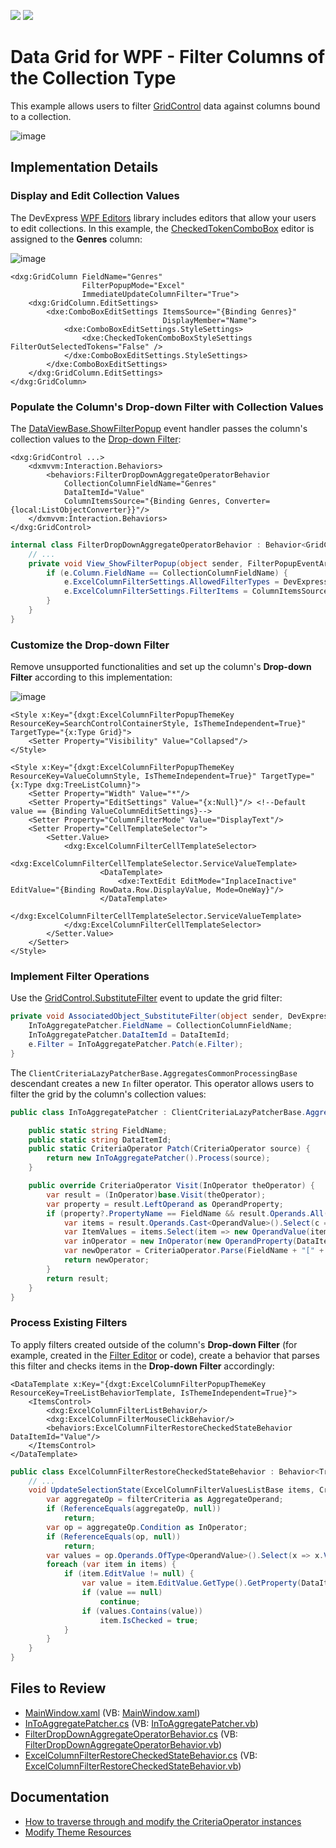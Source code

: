<!-- default badges list -->
[![](https://img.shields.io/badge/Open_in_DevExpress_Support_Center-FF7200?style=flat-square&logo=DevExpress&logoColor=white)](https://supportcenter.devexpress.com/ticket/details/T1141282)
[![](https://img.shields.io/badge/📖_How_to_use_DevExpress_Examples-e9f6fc?style=flat-square)](https://docs.devexpress.com/GeneralInformation/403183)
<!-- default badges end -->
# Data Grid for WPF - Filter Columns of the Collection Type

This example allows users to filter [GridControl](https://docs.devexpress.com/WPF/DevExpress.Xpf.Grid.GridControl) data against columns bound to a collection.

![image](https://user-images.githubusercontent.com/65009440/214008045-941bfb71-671e-445f-90fe-cf225dc764c0.png)


## Implementation Details


### Display and Edit Collection Values

The DevExpress [WPF Editors](https://docs.devexpress.com/WPF/6190/controls-and-libraries/data-editors) library includes editors that allow your users to edit collections. In this example, the [CheckedTokenComboBox](https://docs.devexpress.com/WPF/DevExpress.Xpf.Editors.CheckedTokenComboBoxStyleSettings) editor is assigned to the **Genres** column:

![image](https://user-images.githubusercontent.com/65009440/214015138-2aed7692-661a-4599-8e72-95185323c2a4.png)

```xaml
<dxg:GridColumn FieldName="Genres"
                FilterPopupMode="Excel"
                ImmediateUpdateColumnFilter="True">
    <dxg:GridColumn.EditSettings>
        <dxe:ComboBoxEditSettings ItemsSource="{Binding Genres}"
                                  DisplayMember="Name">
            <dxe:ComboBoxEditSettings.StyleSettings>
                <dxe:CheckedTokenComboBoxStyleSettings FilterOutSelectedTokens="False" />
            </dxe:ComboBoxEditSettings.StyleSettings>
        </dxe:ComboBoxEditSettings>
    </dxg:GridColumn.EditSettings>
</dxg:GridColumn>
```


### Populate the Column's Drop-down Filter with Collection Values

The [DataViewBase.ShowFilterPopup](https://docs.devexpress.com/WPF/DevExpress.Xpf.Grid.DataViewBase.ShowFilterPopup) event handler passes the column's collection values to the [Drop-down Filter](https://docs.devexpress.com/WPF/6133/controls-and-libraries/data-grid/filtering-and-searching/drop-down-filter):

```xaml
<dxg:GridControl ...>
    <dxmvvm:Interaction.Behaviors>
        <behaviors:FilterDropDownAggregateOperatorBehavior 
            CollectionColumnFieldName="Genres" 
            DataItemId="Value" 
            ColumnItemsSource="{Binding Genres, Converter={local:ListObjectConverter}}"/>
    </dxmvvm:Interaction.Behaviors>
</dxg:GridControl>
```

```cs
internal class FilterDropDownAggregateOperatorBehavior : Behavior<GridControl> {
    // ...
    private void View_ShowFilterPopup(object sender, FilterPopupEventArgs e) {
        if (e.Column.FieldName == CollectionColumnFieldName) {
            e.ExcelColumnFilterSettings.AllowedFilterTypes = DevExpress.Xpf.Grid.ExcelColumnFilterType.FilterValues;
            e.ExcelColumnFilterSettings.FilterItems = ColumnItemsSource;
        }
    }
}
```


### Customize the Drop-down Filter

Remove unsupported functionalities and set up the column's **Drop-down Filter** according to this implementation:

![image](https://user-images.githubusercontent.com/65009440/214020374-6fdf8d6a-41a5-4bc2-a9bb-3daf4e8ae1ea.png)

```xaml
<Style x:Key="{dxgt:ExcelColumnFilterPopupThemeKey ResourceKey=SearchControlContainerStyle, IsThemeIndependent=True}" TargetType="{x:Type Grid}">
    <Setter Property="Visibility" Value="Collapsed"/>
</Style>

<Style x:Key="{dxgt:ExcelColumnFilterPopupThemeKey ResourceKey=ValueColumnStyle, IsThemeIndependent=True}" TargetType="{x:Type dxg:TreeListColumn}">
    <Setter Property="Width" Value="*"/>
    <Setter Property="EditSettings" Value="{x:Null}"/> <!--Default value == {Binding ValueColumnEditSettings}-->
    <Setter Property="ColumnFilterMode" Value="DisplayText"/>
    <Setter Property="CellTemplateSelector">
        <Setter.Value>
            <dxg:ExcelColumnFilterCellTemplateSelector>
                <dxg:ExcelColumnFilterCellTemplateSelector.ServiceValueTemplate>
                    <DataTemplate>
                        <dxe:TextEdit EditMode="InplaceInactive" EditValue="{Binding RowData.Row.DisplayValue, Mode=OneWay}"/>
                    </DataTemplate>
                </dxg:ExcelColumnFilterCellTemplateSelector.ServiceValueTemplate>
            </dxg:ExcelColumnFilterCellTemplateSelector>
        </Setter.Value>
    </Setter>
</Style>
```


### Implement Filter Operations

Use the [GridControl.SubstituteFilter](https://docs.devexpress.com/WPF/DevExpress.Xpf.Grid.GridControl.SubstituteFilter) event to update the grid filter:

```cs
private void AssociatedObject_SubstituteFilter(object sender, DevExpress.Data.SubstituteFilterEventArgs e) {
    InToAggregatePatcher.FieldName = CollectionColumnFieldName;
    InToAggregatePatcher.DataItemId = DataItemId;
    e.Filter = InToAggregatePatcher.Patch(e.Filter);
}
```

The `ClientCriteriaLazyPatcherBase.AggregatesCommonProcessingBase` descendant creates a new `In` filter operator. This operator allows users to filter the grid by the column's collection values:

```cs
public class InToAggregatePatcher : ClientCriteriaLazyPatcherBase.AggregatesCommonProcessingBase {

    public static string FieldName;
    public static string DataItemId;
    public static CriteriaOperator Patch(CriteriaOperator source) {
        return new InToAggregatePatcher().Process(source);
    }

    public override CriteriaOperator Visit(InOperator theOperator) {
        var result = (InOperator)base.Visit(theOperator);
        var property = result.LeftOperand as OperandProperty;
        if (property?.PropertyName == FieldName && result.Operands.All(c => c is OperandValue)) {
            var items = result.Operands.Cast<OperandValue>().Select(c => c.Value);
            var ItemValues = items.Select(item => new OperandValue(item.GetType().GetProperty(DataItemId).GetValue(item)));
            var inOperator = new InOperator(new OperandProperty(DataItemId), ItemValues);
            var newOperator = CriteriaOperator.Parse(FieldName + "[" + inOperator.ToString() + "]");
            return newOperator;
        }
        return result;
    }
}
```


### Process Existing Filters

To apply filters created outside of the column's **Drop-down Filter** (for example, created in the [Filter Editor](https://docs.devexpress.com/WPF/7788/controls-and-libraries/data-grid/filtering-and-searching/filter-editor) or code), create a behavior that parses this filter and checks items in the **Drop-down Filter** accordingly:

```xaml
<DataTemplate x:Key="{dxgt:ExcelColumnFilterPopupThemeKey ResourceKey=TreeListBehaviorTemplate, IsThemeIndependent=True}">
    <ItemsControl>
        <dxg:ExcelColumnFilterListBehavior/>
        <dxg:ExcelColumnFilterMouseClickBehavior/>
        <behaviors:ExcelColumnFilterRestoreCheckedStateBehavior DataItemId="Value"/>
    </ItemsControl>
</DataTemplate>
```

```cs
public class ExcelColumnFilterRestoreCheckedStateBehavior : Behavior<TreeListView> {
    // ...
    void UpdateSelectionState(ExcelColumnFilterValuesListBase items, CriteriaOperator filterCriteria) {
        var aggregateOp = filterCriteria as AggregateOperand;
        if (ReferenceEquals(aggregateOp, null))
            return;
        var op = aggregateOp.Condition as InOperator;
        if (ReferenceEquals(op, null))
            return;
        var values = op.Operands.OfType<OperandValue>().Select(x => x.Value).ToList();
        foreach (var item in items) {
            if (item.EditValue != null) {
                var value = item.EditValue.GetType().GetProperty(DataItemId).GetValue(item.EditValue);
                if (value == null)
                    continue;
                if (values.Contains(value))
                    item.IsChecked = true;
            }
        }
    }
}
```


## Files to Review

* [MainWindow.xaml](./CS/FilterDropDown_AgregateOperators/MainWindow.xaml) (VB: [MainWindow.xaml](./VB/FilterDropDown_AgregateOperators/MainWindow.xaml))
* [InToAggregatePatcher.cs](./CS/FilterDropDown_AgregateOperators/Behaviours/InToAggregatePatcher.cs) (VB: [InToAggregatePatcher.vb](./VB/FilterDropDown_AgregateOperators/Behaviours/InToAggregatePatcher.vb))
* [FilterDropDownAggregateOperatorBehavior.cs](./CS/FilterDropDown_AgregateOperators/Behaviours/FilterDropDownAggregateOperatorBehavior.cs) (VB: [FilterDropDownAggregateOperatorBehavior.vb](./VB/FilterDropDown_AgregateOperators/Behaviours/FilterDropDownAggregateOperatorBehavior.vb))
* [ExcelColumnFilterRestoreCheckedStateBehavior.cs](./CS/FilterDropDown_AgregateOperators/Behaviours/ExcelColumnFilterRestoreCheckedStateBehavior.cs) (VB: [ExcelColumnFilterRestoreCheckedStateBehavior.vb](./VB/FilterDropDown_AgregateOperators/Behaviours/ExcelColumnFilterRestoreCheckedStateBehavior.vb))


## Documentation

- [How to traverse through and modify the CriteriaOperator instances](https://supportcenter.devexpress.com/ticket/details/t320172/how-to-traverse-through-and-modify-the-criteriaoperator-instances)
- [Modify Theme Resources](https://docs.devexpress.com/WPF/403598/common-concepts/themes/customize-devexpress-theme-resources)
